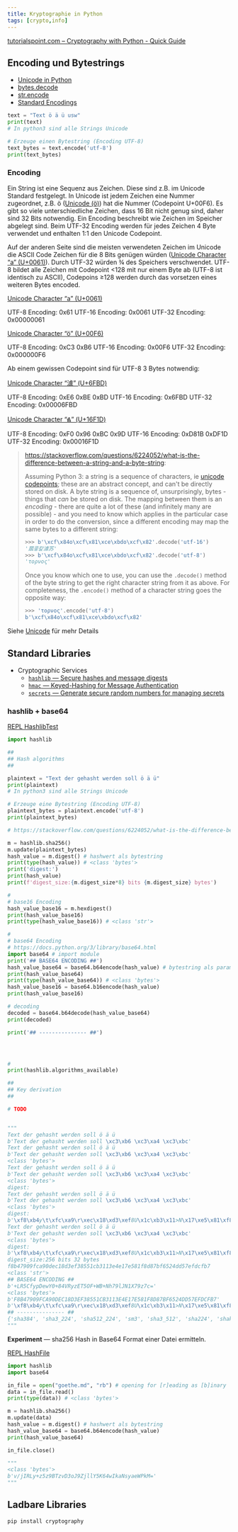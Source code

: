 ```yaml
---
title: Kryptographie in Python
tags: [crypto,info]
---
```


[tutorialspoint.com – Cryptography with Python - Quick Guide](https://www.tutorialspoint.com/cryptography_with_python/cryptography_with_python_quick_guide.htm)



## Encoding und Bytestrings

- [Unicode in Python](https://docs.python.org/3/howto/unicode.html)
- [bytes.decode](https://docs.python.org/3/library/stdtypes.html#bytes.decode)
- [str.encode](https://docs.python.org/3/library/stdtypes.html#str.encode)
- [Standard Encodings](https://docs.python.org/3/library/codecs.html#standard-encodings)



```python
text = "Text ö ä ü usw"
print(text)
# In python3 sind alle Strings Unicode

# Erzeuge einen Bytestring (Encoding UTF-8)
text_bytes = text.encode('utf-8')
print(text_bytes)
```

### Encoding

Ein String ist eine Sequenz aus Zeichen. Diese sind z.B. im Unicode Standard festgelegt. In Unicode ist jedem Zeichen eine Nummer zugeordnet, z.B. ö ([Unicode (ö)](https://www.compart.com/en/unicode/U+00F6)) hat die Nummer (Codepoint U+00F6). Es gibt so viele unterschiedliche Zeichen, dass 16 Bit nicht genug sind, daher sind 32 Bits notwendig. Ein Encoding beschreibt wie Zeichen im Speicher abgelegt sind. Beim UTF-32 Encoding werden für jedes Zeichen 4 Byte verwendet und enthalten 1:1 den Unicode Codepoint.

Auf der anderen Seite sind die meisten verwendeten Zeichen im Unicode die ASCII Code Zeichen für die 8 Bits genügen würden ([Unicode Character “a” (U+0061)](https://www.compart.com/en/unicode/U+0061)). Durch UTF-32 würden ¾ des Speichers verschwendet. UTF-8 bildet alle Zeichen mit Codepoint <128 mit nur einem Byte ab (UTF-8 ist identisch zu ASCII), Codepoins ≥128 werden durch das vorsetzen eines weiteren Bytes encoded.

[Unicode Character “a” (U+0061)](https://www.compart.com/en/unicode/U+0061)

UTF-8 Encoding:	0x61
UTF-16 Encoding:	0x0061
UTF-32 Encoding:	0x00000061

[Unicode Character “ö” (U+00F6)](https://www.compart.com/en/unicode/U+00F6)

UTF-8 Encoding:	0xC3 0xB6
UTF-16 Encoding:	0x00F6
UTF-32 Encoding:	0x000000F6

Ab einem gewissen Codepoint sind für UTF-8 3 Bytes notwendig:

[Unicode Character “澽” (U+6FBD)](https://www.compart.com/en/unicode/U+6FBD)

UTF-8 Encoding:	0xE6 0xBE 0xBD
UTF-16 Encoding:	0x6FBD
UTF-32 Encoding:	0x00006FBD

[Unicode Character “𖼝” (U+16F1D)](https://www.compart.com/en/unicode/U+16F1D)

UTF-8 Encoding:	0xF0 0x96 0xBC 0x9D
UTF-16 Encoding:	0xD81B 0xDF1D
UTF-32 Encoding:	0x00016F1D




> https://stackoverflow.com/questions/6224052/what-is-the-difference-between-a-string-and-a-byte-string:
>
> Assuming Python 3: a string is a sequence of characters, ie [unicode codepoints](http://en.wikipedia.org/wiki/Unicode); these are an abstract concept, and can't be directly stored on disk. A byte string is a sequence of, unsurprisingly, bytes - things that *can* be stored on disk. The mapping between them is an *encoding* - there are quite a lot of these (and infinitely many are possible) - and you need to know which applies in the particular case in order to do the conversion, since a different encoding may map the same bytes to a different string: 
>
> ```python
> >>> b'\xcf\x84o\xcf\x81\xce\xbdo\xcf\x82'.decode('utf-16')
> '蓏콯캁澽苏'
> >>> b'\xcf\x84o\xcf\x81\xce\xbdo\xcf\x82'.decode('utf-8')
> 'τoρνoς'
> ```
>
> Once you know which one to use, you can use the `.decode()` method of the byte string to get the right character string from it as above. For completeness, the `.encode()` method of a character string goes the opposite way:
>
> ```python
> >>> 'τoρνoς'.encode('utf-8')
> b'\xcf\x84o\xcf\x81\xce\xbdo\xcf\x82'
> ```



Siehe [Unicode](/Diverses/Unicode/unicode.md) für mehr Details

## Standard Libraries

- Cryptographic Services
  - [`hashlib` — Secure hashes and message digests](https://docs.python.org/3/library/hashlib.html)
  - [`hmac` — Keyed-Hashing for Message Authentication](https://docs.python.org/3/library/hmac.html)
  - [`secrets` — Generate secure random numbers for managing secrets](https://docs.python.org/3/library/secrets.html)



### hashlib + base64



[REPL HashlibTest](https://repl.it/@franzmatejka/HashlibTest)

```python
import hashlib

##
## Hash algorithms
##

plaintext = "Text der gehasht werden soll ö ä ü"
print(plaintext)
# In python3 sind alle Strings Unicode

# Erzeuge eine Bytestring (Encoding UTF-8)
plaintext_bytes = plaintext.encode('utf-8')
print(plaintext_bytes)

# https://stackoverflow.com/questions/6224052/what-is-the-difference-between-a-string-and-a-byte-string

m = hashlib.sha256()
m.update(plaintext_bytes)
hash_value = m.digest() # hashwert als bytestring
print(type(hash_value)) # <class 'bytes'>
print('digest:')
print(hash_value)
print(f'digest_size:{m.digest_size*8} bits {m.digest_size} bytes')

#
# base16 Encoding
hash_value_base16 = m.hexdigest()
print(hash_value_base16)
print(type(hash_value_base16)) # <class 'str'>

#
# base64 Encoding
# https://docs.python.org/3/library/base64.html
import base64 # import module
print('## BASE64 ENCODING ##')
hash_value_base64 = base64.b64encode(hash_value) # bytestring als parameter
print(hash_value_base64)
print(type(hash_value_base64)) # <class 'bytes'>
hash_value_base16 = base64.b16encode(hash_value)
print(hash_value_base16)

# decoding
decoded = base64.b64decode(hash_value_base64)
print(decoded)

print('## --------------- ##')




#
print(hashlib.algorithms_available)

##
## Key derivation
##

# TODO


"""
Text der gehasht werden soll ö ä ü
b'Text der gehasht werden soll \xc3\xb6 \xc3\xa4 \xc3\xbc'
Text der gehasht werden soll ö ä ü
b'Text der gehasht werden soll \xc3\xb6 \xc3\xa4 \xc3\xbc'
<class 'bytes'>
Text der gehasht werden soll ö ä ü
b'Text der gehasht werden soll \xc3\xb6 \xc3\xa4 \xc3\xbc'
<class 'bytes'>
digest:
Text der gehasht werden soll ö ä ü
b'Text der gehasht werden soll \xc3\xb6 \xc3\xa4 \xc3\xbc'
<class 'bytes'>
digest:
b'\xf8\xb4y\t\xfc\xa9\r\xec\x18\xd3\xef8U\x1c\xb3\x11>N\x17\xe5\x81\xf8\xd8{\xf6RM\xd5~\xfd\xcf\xb7'
Text der gehasht werden soll ö ä ü
b'Text der gehasht werden soll \xc3\xb6 \xc3\xa4 \xc3\xbc'
<class 'bytes'>
digest:
b'\xf8\xb4y\t\xfc\xa9\r\xec\x18\xd3\xef8U\x1c\xb3\x11>N\x17\xe5\x81\xf8\xd8{\xf6RM\xd5~\xfd\xcf\xb7'
digest_size:256 bits 32 bytes
f8b47909fca90dec18d3ef38551cb3113e4e17e581f8d87bf6524dd57efdcfb7
<class 'str'>
## BASE64 ENCODING ##
b'+LR5CfypDewY0+84VRyzET5OF+WB+Nh79lJN1X79z7c='
<class 'bytes'>
b'F8B47909FCA90DEC18D3EF38551CB3113E4E17E581F8D87BF6524DD57EFDCFB7'
b'\xf8\xb4y\t\xfc\xa9\r\xec\x18\xd3\xef8U\x1c\xb3\x11>N\x17\xe5\x81\xf8\xd8{\xf6RM\xd5~\xfd\xcf\xb7'
## --------------- ##
{'sha384', 'sha3_224', 'sha512_224', 'sm3', 'sha3_512', 'sha224', 'shake_256', 'sha1', 'md5-sha1', 'sha512_256', 'md4', 'blake2b', 'whirlpool', 'sha512', 'md5', 'sha3_256', 'sha3_384', 'blake2s', 'ripemd160', 'shake_128', 'sha256'}
"""
```



**Experiment** — sha256 Hash in Base64 Format einer Datei ermitteln.

[REPL HashFile](https://repl.it/@franzmatejka/HashFile)

```python
import hashlib
import base64

in_file = open("goethe.md", "rb") # opening for [r]eading as [b]inary
data = in_file.read()
print(type(data)) # <class 'bytes'>

m = hashlib.sha256()
m.update(data)
hash_value = m.digest() # hashwert als bytestring
hash_value_base64 = base64.b64encode(hash_value)
print(hash_value_base64)

in_file.close()

"""
<class 'bytes'>
b'v/jIRLy+z5z9BTzvD3oJ9ZjllY5K64wIkaNsyaeWPkM='
"""
```



## Ladbare Libraries

```bash
pip install cryptography
```



